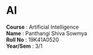 # AI

<b>Course</b> : Artificial Intelligence<br>
<b>Name</b> : Panthangi Shiva Sowmya<br>
<b>Roll No</b> : 19K41A0520<br>
<b>Year/Sem</b> : 3/1 <br>

